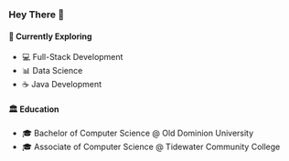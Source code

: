 ### Hey There 👋

#### 🔭 Currently Exploring
  - 💻 Full-Stack Development
  - 📊 Data Science
  - ☕️ Java Development

#### :classical_building: Education
-  🎓 Bachelor of Computer Science @ Old Dominion University
-  🎓 Associate of Computer Science @ Tidewater Community College
